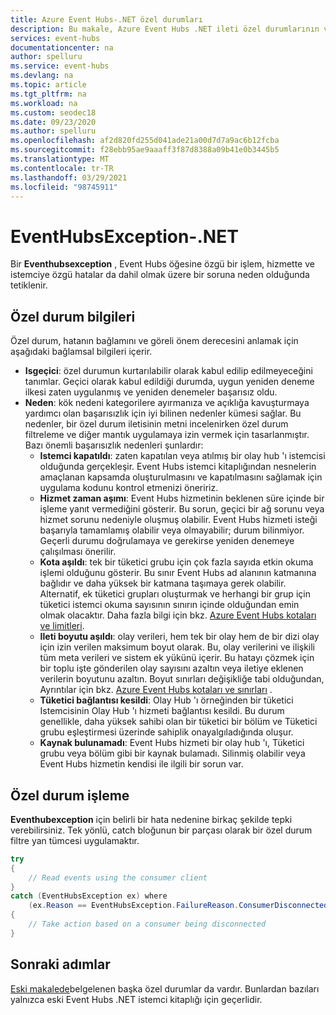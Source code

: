 ```yaml
---
title: Azure Event Hubs-.NET özel durumları
description: Bu makale, Azure Event Hubs .NET ileti özel durumlarının ve önerilen eylemlerin bir listesini sağlar.
services: event-hubs
documentationcenter: na
author: spelluru
ms.service: event-hubs
ms.devlang: na
ms.topic: article
ms.tgt_pltfrm: na
ms.workload: na
ms.custom: seodec18
ms.date: 09/23/2020
ms.author: spelluru
ms.openlocfilehash: af2d820fd255d041ade21a00d7d7a9ac6b12fcba
ms.sourcegitcommit: f28ebb95ae9aaaff3f87d8388a09b41e0b3445b5
ms.translationtype: MT
ms.contentlocale: tr-TR
ms.lasthandoff: 03/29/2021
ms.locfileid: "98745911"
---
```

# <a name="eventhubsexception---net"></a>EventHubsException-.NET
Bir **Eventhubsexception** , Event Hubs öğesine özgü bir işlem, hizmette ve istemciye özgü hatalar da dahil olmak üzere bir soruna neden olduğunda tetiklenir. 

## <a name="exception-information"></a>Özel durum bilgileri
Özel durum, hatanın bağlamını ve göreli önem derecesini anlamak için aşağıdaki bağlamsal bilgileri içerir. 

- **Isgeçici**: özel durumun kurtarılabilir olarak kabul edilip edilmeyeceğini tanımlar. Geçici olarak kabul edildiği durumda, uygun yeniden deneme ilkesi zaten uygulanmış ve yeniden denemeler başarısız oldu.
- **Neden**: kök nedeni kategorilere ayırmanıza ve açıklığa kavuşturmaya yardımcı olan başarısızlık için iyi bilinen nedenler kümesi sağlar. Bu nedenler, bir özel durum iletisinin metni incelenirken özel durum filtreleme ve diğer mantık uygulamaya izin vermek için tasarlanmıştır. Bazı önemli başarısızlık nedenleri şunlardır:
    - **Istemci kapatıldı**: zaten kapatılan veya atılmış bir olay hub 'ı istemcisi olduğunda gerçekleşir. Event Hubs istemci kitaplığından nesnelerin amaçlanan kapsamda oluşturulmasını ve kapatılmasını sağlamak için uygulama kodunu kontrol etmenizi öneririz.
    - **Hizmet zaman aşımı**: Event Hubs hizmetinin beklenen süre içinde bir işleme yanıt vermediğini gösterir. Bu sorun, geçici bir ağ sorunu veya hizmet sorunu nedeniyle oluşmuş olabilir. Event Hubs hizmeti isteği başarıyla tamamlamış olabilir veya olmayabilir; durum bilinmiyor. Geçerli durumu doğrulamaya ve gerekirse yeniden denemeye çalışılması önerilir.
    - **Kota aşıldı**: tek bir tüketici grubu için çok fazla sayıda etkin okuma işlemi olduğunu gösterir. Bu sınır Event Hubs ad alanının katmanına bağlıdır ve daha yüksek bir katmana taşımaya gerek olabilir. Alternatif, ek tüketici grupları oluşturmak ve herhangi bir grup için tüketici istemci okuma sayısının sınırın içinde olduğundan emin olmak olacaktır. Daha fazla bilgi için bkz. [Azure Event Hubs kotaları ve limitleri](event-hubs-quotas.md).
    - **Ileti boyutu aşıldı**: olay verileri, hem tek bir olay hem de bir dizi olay için izin verilen maksimum boyut olarak. Bu, olay verilerini ve ilişkili tüm meta verileri ve sistem ek yükünü içerir. Bu hatayı çözmek için bir toplu işte gönderilen olay sayısını azaltın veya iletiye eklenen verilerin boyutunu azaltın. Boyut sınırları değişikliğe tabi olduğundan, Ayrıntılar için bkz. [Azure Event Hubs kotaları ve sınırları](event-hubs-quotas.md) .
    - **Tüketici bağlantısı kesildi**: Olay Hub 'ı örneğinden bir tüketici Istemcisinin Olay Hub 'ı hizmeti bağlantısı kesildi. Bu durum genellikle, daha yüksek sahibi olan bir tüketici bir bölüm ve Tüketici grubu eşleştirmesi üzerinde sahiplik onayalgıladığında oluşur.
    - **Kaynak bulunamadı**: Event Hubs hizmeti bir olay hub 'ı, Tüketici grubu veya bölüm gibi bir kaynak bulamadı. Silinmiş olabilir veya Event Hubs hizmetin kendisi ile ilgili bir sorun var.

## <a name="handling-exceptions"></a>Özel durum işleme
**Eventhubexception** için belirli bir hata nedenine birkaç şekilde tepki verebilirsiniz. Tek yönlü, catch bloğunun bir parçası olarak bir özel durum filtre yan tümcesi uygulamaktır.

```csharp
try
{
    // Read events using the consumer client
}
catch (EventHubsException ex) where 
    (ex.Reason == EventHubsException.FailureReason.ConsumerDisconnected)
{
    // Take action based on a consumer being disconnected
}
```

## <a name="next-steps"></a>Sonraki adımlar
[Eski makalede](event-hubs-messaging-exceptions.md)belgelenen başka özel durumlar da vardır. Bunlardan bazıları yalnızca eski Event Hubs .NET istemci kitaplığı için geçerlidir.